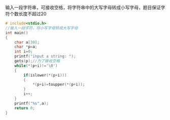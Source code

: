 输入一段字符串，可接收空格，将字符串中的大写字母转成小写字母，题目保证字符个数长度不超过20
```c
# include<stdio.h>
//输入一段字符，将小写字母转成大写字母 
int main()
{	
	char a[30];
	char *p=a;
	int i=0;
	printf("input a string: ");
	gets(p);//为了接收空格 
	while(*(p+i)!='\0')
	{
		if(islower(*(p+i)))
		{
			*(p+i)=toupper(*(p+i));
		}
		i++;
	} 
	printf("%s",a);
	return 0;
}
```
